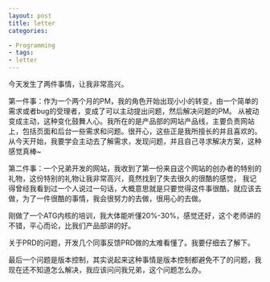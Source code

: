 ```yaml
---
layout: post 
title: letter 
categories:

- Programming 
- tags:
- letter
---
```


今天发生了两件事情，让我非常高兴。

第一件事：作为一个两个月的PM，我的角色开始出现小小的转变，由一个简单的需求或者bug的受理者，变成了可以主动提出问题，然后解决问题的PM。
从被动变成主动，这种变化鼓舞人心。我所在的是产品部的网站产品线，主要负责网站上，包括页面和后台一些需求和问题。很开心，这些正是我所擅长的并且喜欢的。
从今天开始，我要学会主动去了解需求，发现问题，并且自己寻求解决方案，这种感觉真棒~

第二件事：一个兄弟开发的网站，我收到了第一份来自这个网站的创办者的特别的礼物，这份特别的礼物让我非常高兴，竟然找到了失去很久的很酷的感觉，
我记得曾经我看到过一个人说过一句话，大概意思就是只要觉得这件事很酷，就应该去做，为了一件很酷的事情，我会很努力的去做，很用心的去做。

刚做了一个ATG内核的培训，我大体能听懂20%-30%，感觉还好，这个老师讲的不错，平心而论，比我们产品部讲的好。


关于PRD的问题，开发几个同事反馈PRD做的太难看懂了。我要仔细去了解下。


最后一个问题是版本控制，其实说起来这种事情是版本控制都避免不了的问题，我现在还不知道怎么解决，我应该问问我兄弟，这个问题怎么办。
